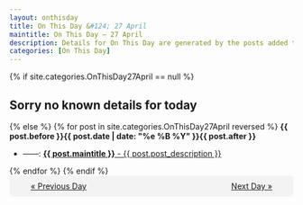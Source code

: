 ```yaml
---
layout: onthisday
title: On This Day &#124; 27 April
maintitle: On This Day — 27 April
description: Details for On This Day are generated by the posts added to the website so the content is subject to changes/updates over time.
categories: [On This Day]
---
```


{% if site.categories.OnThisDay27April == null %}
<h2>Sorry no known details for today</h2>
{% else %}
{% for post in site.categories.OnThisDay27April reversed %}
<strong>{{ post.before }}{{ post.date | date: "%e %B %Y" }}{{ post.after }}</strong>
<ul>
<li> ——: <a class="{{ post.class }}" href="{{ post.url }}"><strong>{{ post.maintitle }}</strong> - {{ post.post_description }}</a></li>
</ul>
{% endfor %}
{% endif %}
<br />
<div style="background-color: #f3f3f3; padding: 10px; border-radius: 5px; text-align: center; display: flex; justify-content: space-evenly;">
<a href="/onthisday/04/04-26">« Previous Day</a>
<span style="visibility:hidden;">[ Visit Leap Year February 29 ]</span>
<a href="/onthisday/04/04-28">Next Day »</a>
</div>

